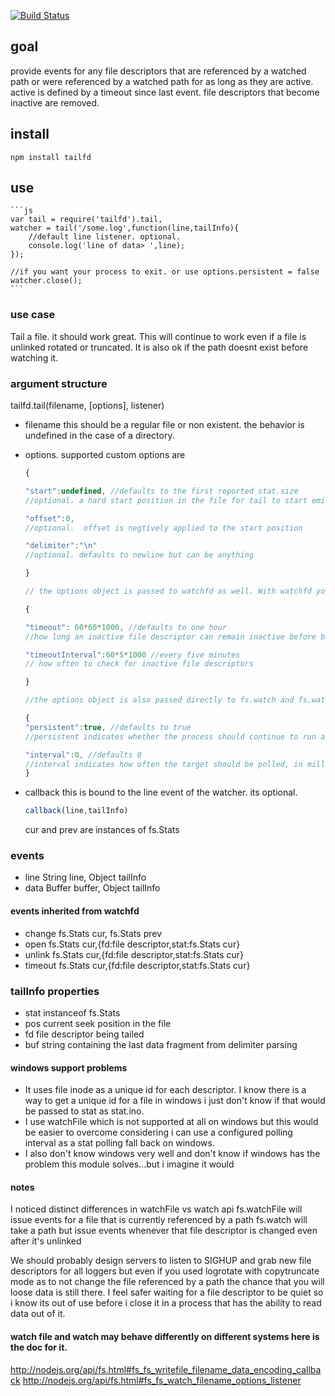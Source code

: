 [![Build Status](https://secure.travis-ci.org/soldair/node-tailfd.png)](http://travis-ci.org/soldair/node-tailfd)

## goal

provide events for any file descriptors that are referenced by a watched path
or were referenced by a watched path for as long as they are active.
active is defined by a timeout since last event. file descriptors that become inactive are removed.


## install

	npm install tailfd

## use

	```js
	var tail = require('tailfd').tail,
	watcher = tail('/some.log',function(line,tailInfo){
		//default line listener. optional.
		console.log('line of data> ',line);
	});

	//if you want your process to exit. or use options.persistent = false
	watcher.close();
	```

### use case

Tail a file. it should work great. This will continue to work even if a file is unlinked rotated or truncated.
It is also ok if the path doesnt exist before watching it.

### argument structure

tailfd.tail(filename, [options], listener)

- filename
  this should be a regular file or non existent. the behavior is undefined in the case of a directory.

- options. supported custom options are

	```js
	{

	"start":undefined, //defaults to the first reported stat.size
	//optional. a hard start position in the file for tail to start emitting data events.

	"offset":0,
	//optional.  offset is negtively applied to the start position

	"delimiter":"\n"
	//optional. defaults to newline but can be anything

	}

	// the options object is passed to watchfd as well. With watchfd you may configure

	{

	"timeout": 60*60*1000, //defaults to one hour
	//how long an inactive file descriptor can remain inactive before being cleared

	"timeoutInterval":60*5*1000 //every five minutes
	// how often to check for inactive file descriptors

	}

	//the options object is also passed directly to fs.watch and fs.watchFile so you may configure

	{
	"persistent":true, //defaults to true
	//persistent indicates whether the process should continue to run as long as files are being watched

	"interval":0, //defaults 0
	//interval indicates how often the target should be polled, in milliseconds. (On Linux systems with inotify, interval is ignored.) 
	}
	```

- callback
  this is bound to the line event of the watcher. its optional.

	```js
	callback(line,tailInfo)
	```

  cur and prev are instances of fs.Stats

### events

- line
	String line, Object tailInfo
- data
	Buffer buffer, Object tailInfo

#### events inherited from watchfd

- change
		fs.Stats cur, fs.Stats prev
- open
		fs.Stats cur,{fd:file descriptor,stat:fs.Stats cur}
- unlink
                fs.Stats cur,{fd:file descriptor,stat:fs.Stats cur}
- timeout
                fs.Stats cur,{fd:file descriptor,stat:fs.Stats cur}

### tailInfo properties

- stat
    instanceof fs.Stats
- pos
    current seek position in the file
- fd
    file descriptor being tailed
- buf
    string containing the last data fragment from delimiter parsing


#### windows support problems

- It uses file inode as a unique id for each descriptor. I know there is a way to get a unique id for a file in windows i just don't know if that would be passed to stat as stat.ino. 
- I use watchFile which is not supported at all on windows but this would be easier to overcome considering i can use a configured polling interval as a stat polling fall back on windows. 
- I also don't know windows very well and don't know if windows has the problem this module solves...but i imagine it would

#### notes

I noticed distinct differences in watchFile vs watch api
fs.watchFile will issue events for a file that is currently referenced by a path
fs.watch will take a path but issue events whenever that file descriptor is changed even after it's unlinked

We should probably design servers to listen to SIGHUP and grab new file descriptors for all loggers but even if you used logrotate with copytruncate mode as to not change the file referenced by a path the chance that you will loose data is still there. I feel safer waiting for a file descriptor to be quiet so i know its out of use before i close it in a process that has the ability to read data out of it.


#### watch file and watch may behave differently on different systems here is the doc for it.

http://nodejs.org/api/fs.html#fs_fs_writefile_filename_data_encoding_callback
http://nodejs.org/api/fs.html#fs_fs_watch_filename_options_listener
